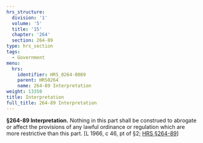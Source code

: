 ```yaml
---
hrs_structure:
  division: '1'
  volume: '5'
  title: '15'
  chapter: '264'
  section: 264-89
type: hrs_section
tags:
  - Government
menu:
  hrs:
    identifier: HRS_0264-0089
    parent: HRS0264
    name: 264-89 Interpretation
weight: 13350
title: Interpretation
full_title: 264-89 Interpretation
---
```

**§264-89 Interpretation.** Nothing in this part shall be construed to abrogate or affect the provisions of any lawful ordinance or regulation which are more restrictive than this part. [L 1966, c 46, pt of §2; [HRS §264-89](/title-15/chapter-264/section-264-89/)]